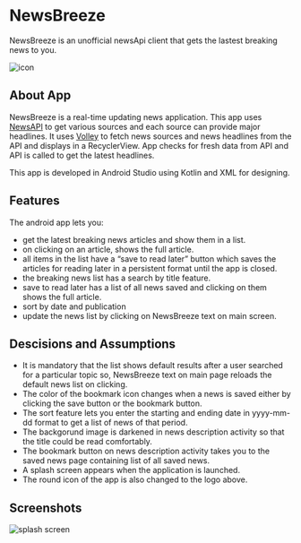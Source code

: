 # NewsBreeze

NewsBreeze is an unofficial newsApi client that gets the lastest breaking news to you.

![icon](https://user-images.githubusercontent.com/100690010/192261890-3394b61e-0f68-4c5f-a815-01fb02a9ba07.png)

## About App

NewsBreeze is a real-time updating news application. This app uses [NewsAPI](https://newsapi.org/) to get various sources and each source can provide major headlines.
It uses [Volley](https://google.github.io/volley/) to fetch news sources and news headlines from the API and displays in a RecyclerView.
App checks for fresh data from API and API is called to get the latest headlines.

This app is developed in Android Studio using Kotlin and XML for designing.

## Features

The android app lets you:
- get the latest breaking news articles and show them in a list.
- on clicking on an article, shows the full article.
- all items in the list have a “save to read later” button which saves the articles for reading later in a persistent format until the app is closed.
- the breaking news list has a search by title feature.
- save to read later has a list of all news saved and clicking on them shows the full article.
- sort by date and publication
- update the news list by clicking on NewsBreeze text on main screen.

## Descisions and Assumptions

- It is mandatory that the list shows default results after a user searched for a particular topic so, NewsBreeze text on main page reloads the default news list on 
clicking.
- The color of the bookmark icon changes when a news is saved either by clicking the save button or the bookmark button.
- The sort feature lets you enter the starting and ending date in yyyy-mm-dd format to get a list of news of that period.
- The backgorund image is darkened in news description activity so that the title could be read comfortably.
- The bookmark button on news description activity takes you to the saved news page containing list of all saved news.
- A splash screen appears when the application is launched.
- The round icon of the app is also changed to the logo above.

## Screenshots

![splash screen](https://user-images.githubusercontent.com/100690010/192336536-3344fe4b-2c35-4282-bfc2-4bc8e4afdfd7.png)



